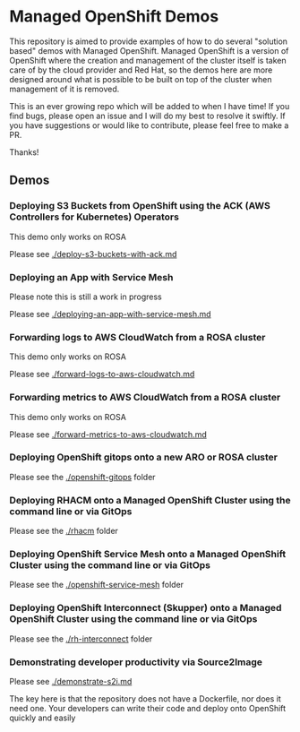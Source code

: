 # Managed OpenShift Demos

This repository is aimed to provide examples of how to do several "solution based" demos with Managed OpenShift. Managed OpenShift is a version of OpenShift where the creation and management of the cluster itself is taken care of by the cloud provider and Red Hat, so the demos here are more designed around what is possible to be built on top of the cluster when management of it is removed.

This is an ever growing repo which will be added to when I have time! If you find bugs, please open an issue and I will do my best to resolve it swiftly. If you have suggestions or would like to contribute, please feel free to make a PR.

Thanks!

## Demos

### Deploying S3 Buckets from OpenShift using the ACK (AWS Controllers for Kubernetes) Operators

This demo only works on ROSA

Please see [./deploy-s3-buckets-with-ack.md](./deploy-s3-buckets-with-ack.md)

### Deploying an App with Service Mesh

Please note this is still a work in progress

Please see [./deploying-an-app-with-service-mesh.md](./deploying-an-app-with-service-mesh.md)

### Forwarding logs to AWS CloudWatch from a ROSA cluster

This demo only works on ROSA

Please see [./forward-logs-to-aws-cloudwatch.md](./forward-logs-to-aws-cloudwatch.md)

### Forwarding metrics to AWS CloudWatch from a ROSA cluster

This demo only works on ROSA

Please see [./forward-metrics-to-aws-cloudwatch.md](./forward-metrics-to-aws-cloudwatch.md)

### Deploying OpenShift gitops onto a new ARO or ROSA cluster

Please see the [./openshift-gitops](./openshift-gitops) folder

### Deploying RHACM onto a Managed OpenShift Cluster using the command line or via GitOps

Please see the [./rhacm](./rhacm) folder

### Deploying OpenShift Service Mesh onto a Managed OpenShift Cluster using the command line or via GitOps

Please see the [./openshift-service-mesh](./openshift-service-mesh) folder

### Deploying OpenShift Interconnect (Skupper) onto a Managed OpenShift Cluster using the command line or via GitOps

Please see the [./rh-interconnect](./rh-interconnect) folder

### Demonstrating developer productivity via Source2Image

Please see [./demonstrate-s2i.md](demonstrate-s2i.md)

The key here is that the repository does not have a Dockerfile, nor does it need one. Your developers can write their code and deploy onto OpenShift quickly and easily
